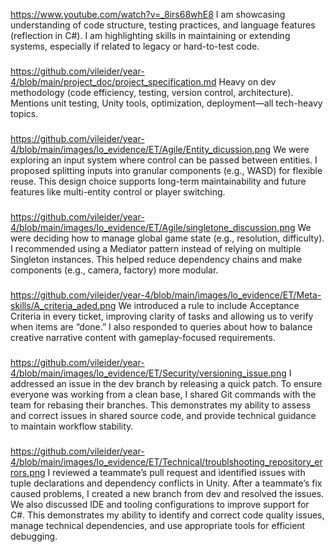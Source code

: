 https://www.youtube.com/watch?v=_8irs68whE8
I am showcasing understanding of code structure, testing practices, and language features (reflection in C#).
I am highlighting skills in maintaining or extending systems, especially if related to legacy or hard-to-test code.

###

https://github.com/vileider/year-4/blob/main/project_doc/project_specification.md
Heavy on dev methodology (code efficiency, testing, version control, architecture).
Mentions unit testing, Unity tools, optimization, deployment—all tech-heavy topics.

###
https://github.com/vileider/year-4/blob/main/images/lo_evidence/ET/Agile/Entity_dicussion.png
We were exploring an input system where control can be passed between entities. I proposed splitting inputs into granular components (e.g., WASD) for flexible reuse. This design choice supports long-term maintainability and future features like multi-entity control or player switching.
###

https://github.com/vileider/year-4/blob/main/images/lo_evidence/ET/Agile/singletone_discussion.png
We were deciding how to manage global game state (e.g., resolution, difficulty). I recommended using a Mediator pattern instead of relying on multiple Singleton instances. This helped reduce dependency chains and make components (e.g., camera, factory) more modular.
###

https://github.com/vileider/year-4/blob/main/images/lo_evidence/ET/Meta-skills/A_criteria_aded.png
We introduced a rule to include Acceptance Criteria in every ticket, improving clarity of tasks and allowing us to verify when items are “done.” I also responded to queries about how to balance creative narrative content with gameplay-focused requirements.
###

https://github.com/vileider/year-4/blob/main/images/lo_evidence/ET/Security/versioning_issue.png
I addressed an issue in the dev branch by releasing a quick patch. To ensure everyone was working from a clean base, I shared Git commands with the team for rebasing their branches. This demonstrates my ability to assess and correct issues in shared source code, and provide technical guidance to maintain workflow stability.

###
https://github.com/vileider/year-4/blob/main/images/lo_evidence/ET/Technical/troublshooting_repository_errors.png
I reviewed a teammate’s pull request and identified issues with tuple declarations and dependency conflicts in Unity. After a teammate’s fix caused problems, I created a new branch from dev and resolved the issues. We also discussed IDE and tooling configurations to improve support for C#. This demonstrates my ability to identify and correct code quality issues, manage technical dependencies, and use appropriate tools for efficient debugging.